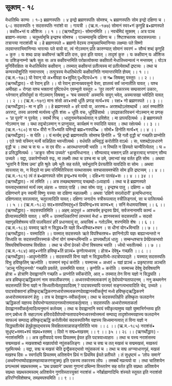 ## सूक्तम् - १८
मेधातिथिः काण्वः । १-३ ब्रह्मणस्पतिः । ४ इन्द्रो ब्रह्मणस्पतिः सोमश्च, ५ ब्रह्मणस्पतिः सोम इन्द्रो दक्षिणा च । ६-८ सदसस्पतिः ९ सदसस्पतिः नरांशो वा । गायत्री । 
(ऋ.म.-१७७) 
सोमानं स्वर•णं कृणुहि ब्र•ह्मणस्पते ।
कक्षीव•न्तं य औशिजः ।। १ ।।
(ऋगर्थोद्धारः)- सोमानमिति ।। नवर्चमिदं सूक्तम् । अत्र पञ्च ब्राह्मण-स्पत्याः । चतुर्थ्यामृचि  इन्द्रश्च  सोमश्च । पञ्चम्यामृचि दक्षिणा च । श्ष्टिाश्चतस्रः सादसस्पत्याः । तत्रान्त्या नाराशंसी च ।
हे ब्रह्मणस्पते  = ब्रह्मणो वेदस्य तन्मुख्याभिमानिन्याः लक्ष्म्याः पते विष्णो  तदवान्तराभिमानिन्याः भारत्याः पते वायो  वा, त्वं नोऽस्मान् प्रति कारुण्यात् सोमानं स्वरणं = सौम्यं शब्दं कृणुहि = कुरु । यः शब्दः प्राक् कक्षीवन्तं ऋषिं प्रति दत्तः, कृत इति यावत् । तादृशं कुरु । यः कक्षीवान् यः औशिजः यः उशिङ्नाम्नो ऋषेः सुतः सः अत्र कक्षीवन्तमिति परोक्षत्वोक्त्या कक्षीवतो मेधातिथ्यन्यत्वं न मन्तव्यम् । योऽत्र मुनिर्विवक्षितः स मेधातिथिरेव कक्षीवान् । तस्मात् कक्षीवन्तं प्रतीत्यस्य मां प्रतीत्येवार्थो  द्रष्टव्यः  । तथा च कण्वस्योशुुरिति नामान्तरम्  । तत्पुत्रस्य मेधातिथेरपि  कक्षीवानिति नामान्तरमिति ज्ञेयम् ।। १ ।। 
(ऋ.म.-१७८) 
यो रेवान् यो अ•मीवहा व•सुवित् पु•ष्टिवर्ध•नः ।
स न•ः सिषक्तु यस्तुरः  ।। २ ।।
(ऋगर्थोद्धारः) - यो  रेवान्  इति ।। यो  रेवान् ज्ञानाख्यवसुनो वेत्ता, ज्ञातव्यं सर्वं जानातीति यावत् । यश्च अमीवहा = रोगहा यश्च भक्तानां पुष्टिवर्धनः एवम्भूतो यस्तुरः = ‘तुर त्वरणे’ वकारस्य सम्प्रसारणं उकारः, १वेगवान् हरिर्वायुर्वा स नोऽस्मान् सिषक्तु = ‘षच समवाये’ अस्माभिः सयुग् भवेत्, अस्मत्सखा भवेदिति यावत् ।। २ ।।
(ऋ.म.-१७९)
मानः शंसो अर•रुषो धूर्तिः  प्रणङ् मर्त्य•स्य ।
रक्षा• णो ब्रह्मणस्पते  ।। ३ ।।
(ऋगर्थोद्धारः)- मा न इति ।। हे ब्रह्मणस्पते = हरे वायो  वा, अररुषः= अरशब्दोऽलंशब्दार्थे । अलं रुष्यतीति अररुट्, तस्य अररुषो मर्त्यस्य धूर्तिः शंसः = धूर्तिः  वचः, धूर्विहिंसार्थः । उपद्रवकारिवचनं नोऽस्मान् मा प्रणक् = ‘प्रा पूरणे’ न पूरयेत् । स्वार्थे णिच् । धातूनामनेकार्थत्वात् न प्रविशेत् । मा प्रापयदित्यर्थः । हे ब्रह्मणस्पते नोऽस्मान् रक्ष । यथा तद्वचोऽस्मान् न प्राप्नुयात्, कार्यक्षमं  न  स्यादिति यावत् । तथा रक्षेत्यर्थः ।। ३ ।। 
(ऋ.म.-१८०) 
स घा• वीरो न रि•ष्यति यमिन्द्रो ब्रह्म•णस्पति•ः ।
सोमो• हिनोति मर्त्य•म्  ।। ४ ।।
(ऋगर्थोद्धारः) - स घेति ।। यं मर्त्यम् इन्द्रो ब्रह्मणस्पतिः सोमश्च हिनोति = ‘हि गतौ वृद्धौ च’ गच्छति प्राप्नोति । एते त्रयो यस्मिन् मर्त्ये सन्निहिता भवन्तीत्यर्थः । वर्धयति अभिवृद्धं करोतीति वाऽर्थः । सः, घशब्दोऽवधारणे वृद्धौ च । तथा च स घः = स एव वीरः = आरब्धान्तगामी  भवति । न रिष्यति न हिंस्यते चान्यैरित्येतत् । घ = ह प्रसिद्धमित्यर्थः । ‘अक्रूरः सौम्य उच्यते’ १इत्यभिधानात् । सौम्यत्वाद् भक्तान् प्रति अक्रूरत्वाद् भगवान् सौम्य उच्यते । यद्वा, उकारेणोच्यते रुद्रः, मा लक्ष्मीः तथा च उश्च मा च उमे, उमाभ्यां सह वर्तत इति सोमः । अथवा ‘भूतानि वै विश्व उमा’ इति श्रुतेः उमैः भूतैः सह वर्तते, सर्वभूतानि प्रेरयतीति यावदिति वा सोमः । अथवा सारत्वात् सः, न विद्यते मा प्रमा परिमितिरियत्ता यस्थासावमः सश्चासावमश्चेति सोम इति द्रष्टव्यम् ।। ४ ।। 
(ऋ.म.-१८१)
त्वं तं ब्र•ह्मणस्पते सोम इन्द्र•श्च मर्त्यम् ।
दक्षि•णा पात्वंह•सः  ।। ४ ।। ३४ ।।
(ऋगर्थोद्धारः) - त्वं तमिति  ।। अत्र  तच्छब्दश्रवणाद् यच्छब्दो-ऽध्याहार्यः । तथा च हे ब्रह्मणस्पते  यस्त्वद्भक्तस्तं मर्त्यं त्वम् अंहसः = पापात् पाहि । तथा सोमः पातु । इन्द्रश्च पातु । दक्षिणा = दक्षे दक्षिणभागे इनः स्वामी विष्णुः  यस्याः सा दक्षिणा महालक्ष्मीः । अथवा ‘दक्षिणे सरलोदारौ’  इत्यभिधानाद्  दक्षिणत्वात् सरलत्वात्, चतुरत्वादिति यावत्।  दक्षिणा  जनार्दनः  स्त्रीरूपत्वात् स्त्रीलिङ्गत्वं,  सा च पात्वित्यर्थः ।। ५ ।। 
(ऋ.म.-१८२) 
सद•सस्पतिमद्भु•तं प्रियमिन्द्र•स्य काम्य•म् ।
सनिं मेधामयासिषम्   ।। ६ ।।
(ऋगर्थोद्धारः) - सदसस्पतिमिति ।। अहम् अद्भुतं = आश्चर्यम् इन्द्रस्य प्रियं, सर्वजनानामपि काम्यं = प्रीत्यास्पदमिति यावत् । सनिं = उत्तमाधिकारिणां लाभरूपं मेधां = ज्ञानस्वरूपं सदसस्पतिं = सदसो यज्ञगृहविशेषस्य पतिं पालयितारं हरिं प्रधानवायुं वा, अयासिषं = गतोऽस्मि, शरणमिति शेषः ।। ६ ।। 
(ऋ.म.-१८३) 
यस्माद् ऋते न सिद्ध्य•ति यज्ञो वि•पश्चित•श्चन । 
स धीनां योग•मिन्वति ।। ७ ।।
(ऋगर्थोद्धारः) - यस्मादिति ।। यस्मात् सदसस्पतेः ऋते विपश्चितश्च= ज्ञानिनोऽपि यज्ञः बाह्याभ्यन्तरो न सिध्यति सः सदसस्पतिरस्माकं धीनां योगं सम्बन्धमिन्वति = प्राप्त्यर्थोऽयं धातुः । सम्बन्धश्चात्र प्रेर्यप्रेरकभावो विषयविषयिभावश्च विवक्षितः  ।  तथा च धीनां प्रेरको धीनां विषयश्च भवति । ध्येयो भवतीत्यर्थः ।। ७ ।।
(ऋ.म.-१८४) 
आदृ•ध्नोति हविष्कृ•तिं प्राञ्चं• कृणोत्यध्वरम् ।
होत्रा• देवेषु• गच्छति ।। ८ ।। 
(ऋगर्थोद्धारः) -आदृघ्नोतीति ।। सदसस्पतिं विना यज्ञो न सिद्ध्यतीत्ये-तदत्रोपपाद्यते । यस्मात् सदसस्पतिः विभुः हविष्कृतिम् ऋध्नोति । यजमानं स्वृधं करोति । यस्माच्च = अध्वरं = यज्ञं प्राञ्चं = प्रकृष्टतया अञ्चति ‘अञ्चु गतिपूजनयोः’ गच्छति प्रवर्तते, उत्तममिति यावत् । कृणोति = करोति । यस्माच्च देवेषु देवविषयाणि होत्रा = होत्राणि देवाह्वानानि गच्छति = प्राप्नोति स्वीकरोति, आत् = तस्मात् तेन विना यज्ञो न सिद्ध्यति । अत्र हविष्कृद्ऋद्धिकरणं नाम सफलीकरणम् । अध्वरस्योत्तमत्वकरणं तु देवोपयोग्यतापादनम् ।
ननु कथमनेन सदसस्पतिं विना यज्ञो न सिध्यतीत्येतदुपपादितम् ? पादत्रयस्यापि परस्परं सङ्गत्यभावादिति चेद्, उच्यते । पादत्रयोक्तानां हविष्कृद्ऋद्धिकरणाध्वरोत्तमत्वकरणदेवाह्वानस्वीकर्तॄणां मध्ये हविष्कृद्ऋद्धिकरणे अध्वरोत्तमत्वकरणं हेतुः । तत्र च देवाह्वान-स्वीकर्तृत्वम्। तथा च सदसस्पतिर्हरिः हविष्कृतः फलदानेन ऋद्धिकर्ता यज्ञस्य देवोपभोग्यतापादनरूपोत्तमताकर्तृत्वात् । सदसस्पतिः अध्वरोत्तमताकर्ता देवाह्वानस्वीकर्तृत्वादित्यनुमानं कर्तव्यम् । तथा च देवाह्वानानि स्वयं स्वीकृत्यामुष्य यज्ञो युष्माभिर्गन्तव्य इति तान् प्रबोध्य तैः सहाऽगत्य हविरादेर्देवोपयोग्यतापादनेनाध्वरस्योत्तमत्वं सम्पाद्य तादृशोत्तमयज्ञस्य फलदानेन साफल्यं सम्पाद्य हविष्कृद्ऋद्धिं करोतीत्येवं सदसस्पतिनैव यज्ञस्य सिध्यमानत्वात् तं विना यज्ञो न सिद्ध्यतीत्येवं हेतुहेतुमद्भावस्य विवक्षितत्वान्नासङ्गतिरिति भावः ।। ८ ।। 
(ऋ.म.-१८५)
नराशंसं• सुधृष्ट•ममप•श्यं सप्रथ•स्तमम् ।
दिवो न सद्म•मखसम्   ।। ९ ।। ३५ ।। २८ ।। 
(ऋगर्थोद्धारः) - नराशंसमिति ।। अत्र तृतीयपादे यस्य प्रियतमम् ईयत इति पदत्रयाध्याहारः । तथा च यस्य नराशंसस्य सद्ममखसं  = मखसशब्दो मखपर्यायो नपुंसकलिङ्गः । तथा च सद्म च तत् मखसं च सद्ममखसं, मखरूपं गृहमित्यर्थः । यद्वा, सद्म च मखसं चेति द्वन्द्वैकवद्भावो नपुंसकत्वं च । तथा च सद्म अग्न्याधानगृहं, मखसं मखश्च दिवः  = स्वर्गादपि प्रियतमम् अतिशयेन प्रियं न प्रियमिव ईयते प्रतीयते । तं  सुधृष्टमं = ‘लोपः समाने’  (अथर्वणभाष्योदाहृतमहाव्याकरणसूत्रम्) इति एकस्य तकारस्य लोपः । तमबर्थे मप्रत्ययो वा । तथा चातिशयेन प्रगल्भतमं सप्रथस्तमम् = ‘प्रथ प्रख्याने’ प्रथसा गुणानां प्रथिम्ना विस्तारेण सह वर्तत इति सप्रथाः अतिशयेन सप्रथाः सप्रथस्तमस्तम् अतिशयेन गुणविस्तारयुक्तं नराशंसं = नरैर्ब्राह्मणादिभिः शंस्यते स्तूयत इति नराशंसो हरिरग्निविशेषश्च, तमहमपश्यमिति ।। ९ ।। 

